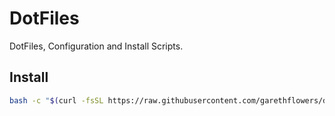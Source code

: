 # DotFiles

DotFiles, Configuration and Install Scripts.

## Install

```sh
bash -c "$(curl -fsSL https://raw.githubusercontent.com/garethflowers/dotfiles/master/macos/install.sh)"
```
